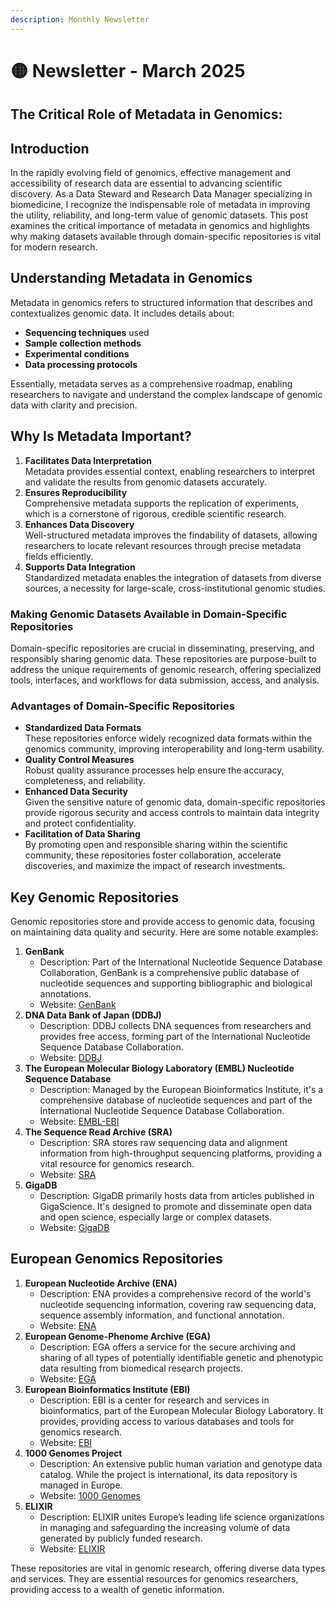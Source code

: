 ```yaml
---
description: Monthly Newsletter
---
```


# 🟡 Newsletter - March 2025

## The Critical Role of Metadata in Genomics:&#x20;

## Introduction

In the rapidly evolving field of genomics, effective management and accessibility of research data are essential to advancing scientific discovery. As a Data Steward and Research Data Manager specializing in biomedicine, I recognize the indispensable role of metadata in improving the utility, reliability, and long-term value of genomic datasets. This post examines the critical importance of metadata in genomics and highlights why making datasets available through domain-specific repositories is vital for modern research.

## Understanding Metadata in Genomics

Metadata in genomics refers to structured information that describes and contextualizes genomic data. It includes details about:

* **Sequencing techniques** used
* **Sample collection methods**
* **Experimental conditions**
* **Data processing protocols**

Essentially, metadata serves as a comprehensive roadmap, enabling researchers to navigate and understand the complex landscape of genomic data with clarity and precision.

## Why Is Metadata Important?

1. **Facilitates Data Interpretation**\
   Metadata provides essential context, enabling researchers to interpret and validate the results from genomic datasets accurately.
2. **Ensures Reproducibility**\
   Comprehensive metadata supports the replication of experiments, which is a cornerstone of rigorous, credible scientific research.
3. **Enhances Data Discovery**\
   Well-structured metadata improves the findability of datasets, allowing researchers to locate relevant resources through precise metadata fields efficiently.
4. **Supports Data Integration**\
   Standardized metadata enables the integration of datasets from diverse sources, a necessity for large-scale, cross-institutional genomic studies.

### Making Genomic Datasets Available in Domain-Specific Repositories

Domain-specific repositories are crucial in disseminating, preserving, and responsibly sharing genomic data. These repositories are purpose-built to address the unique requirements of genomic research, offering specialized tools, interfaces, and workflows for data submission, access, and analysis.

### Advantages of Domain-Specific Repositories

* **Standardized Data Formats**\
  These repositories enforce widely recognized data formats within the genomics community, improving interoperability and long-term usability.
* **Quality Control Measures**\
  Robust quality assurance processes help ensure the accuracy, completeness, and reliability.
* **Enhanced Data Security**\
  Given the sensitive nature of genomic data, domain-specific repositories provide rigorous security and access controls to maintain data integrity and protect confidentiality.
* **Facilitation of Data Sharing**\
  By promoting open and responsible sharing within the scientific community, these repositories foster collaboration, accelerate discoveries, and maximize the impact of research investments.

## Key Genomic Repositories

Genomic repositories store and provide access to genomic data, focusing on maintaining data quality and security. Here are some notable examples:

1. **GenBank**
   * Description: Part of the International Nucleotide Sequence Database Collaboration, GenBank is a comprehensive public database of nucleotide sequences and supporting bibliographic and biological annotations.
   * Website: [GenBank](https://www.ncbi.nlm.nih.gov/genbank/)
2. **DNA Data Bank of Japan (DDBJ)**
   * Description: DDBJ collects DNA sequences from researchers and provides free access, forming part of the International Nucleotide Sequence Database Collaboration.
   * Website: [DDBJ](https://www.ddbj.nig.ac.jp/)
3. **The European Molecular Biology Laboratory (EMBL) Nucleotide Sequence Database**
   * Description: Managed by the European Bioinformatics Institute, it's a comprehensive database of nucleotide sequences and part of the International Nucleotide Sequence Database Collaboration.
   * Website: [EMBL-EBI](https://www.ebi.ac.uk/)
4. **The Sequence Read Archive (SRA)**
   * Description: SRA stores raw sequencing data and alignment information from high-throughput sequencing platforms, providing a vital resource for genomics research.
   * Website: [SRA](https://www.ncbi.nlm.nih.gov/sra)
5. **GigaDB**
   * Description: GigaDB primarily hosts data from articles published in GigaScience. It's designed to promote and disseminate open data and open science, especially large or complex datasets.
   * Website: [GigaDB](http://gigadb.org/)

## European Genomics Repositories

1. **European Nucleotide Archive (ENA)**
   * Description: ENA provides a comprehensive record of the world's nucleotide sequencing information, covering raw sequencing data, sequence assembly information, and functional annotation.
   * Website: [ENA](https://www.ebi.ac.uk/ena)
2. **European Genome-Phenome Archive (EGA)**
   * Description: EGA offers a service for the secure archiving and sharing of all types of potentially identifiable genetic and phenotypic data resulting from biomedical research projects.
   * Website: [EGA](https://ega-archive.org/)
3. **European Bioinformatics Institute (EBI)**
   * Description: EBI is a center for research and services in bioinformatics, part of the European Molecular Biology Laboratory. It provides, providing access to various databases and tools for genomics research.
   * Website: [EBI](https://www.ebi.ac.uk/)
4. **1000 Genomes Project**
   * Description: An extensive public human variation and genotype data catalog. While the project is international, its data repository is managed in Europe.
   * Website: [1000 Genomes](http://www.internationalgenome.org/)
5. **ELIXIR**
   * Description: ELIXIR unites Europe’s leading life science organizations in managing and safeguarding the increasing volume of data generated by publicly funded research.
   * Website: [ELIXIR](https://elixir-europe.org/)

These repositories are vital in genomic research, offering diverse data types and services. They are essential resources for genomics researchers, providing access to a wealth of genetic information.
